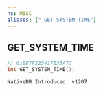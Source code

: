 ```yaml
---
ns: MISC
aliases: ["_GET_SYSTEM_TIME"]
---
```

## GET_SYSTEM_TIME

```c
// 0xBE7F225417E35A7C
int GET_SYSTEM_TIME();
```

```
NativeDB Introduced: v1207
```

